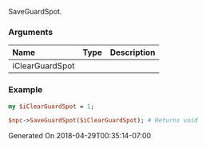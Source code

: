 SaveGuardSpot.
### Arguments
**Name**|**Type**|**Description**
:---|:---|:---
iClearGuardSpot||

### Example

```perl
my $iClearGuardSpot = 1;

$npc->SaveGuardSpot($iClearGuardSpot); # Returns void
```


Generated On 2018-04-29T00:35:14-07:00